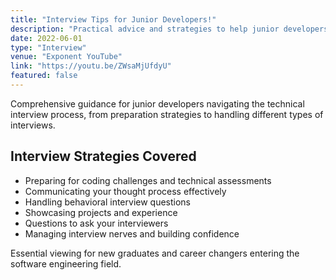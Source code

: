 ```yaml
---
title: "Interview Tips for Junior Developers!"
description: "Practical advice and strategies to help junior developers succeed in technical interviews and land their first engineering roles."
date: 2022-06-01
type: "Interview"
venue: "Exponent YouTube"
link: "https://youtu.be/ZWsaMjUfdyU"
featured: false
---
```


Comprehensive guidance for junior developers navigating the technical interview process, from preparation strategies to handling different types of interviews.

## Interview Strategies Covered

- Preparing for coding challenges and technical assessments
- Communicating your thought process effectively
- Handling behavioral interview questions
- Showcasing projects and experience
- Questions to ask your interviewers
- Managing interview nerves and building confidence

Essential viewing for new graduates and career changers entering the software engineering field.